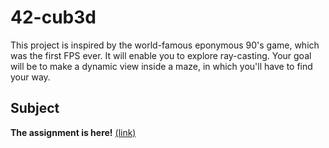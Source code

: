 # 42-cub3d
This project is inspired by the world-famous eponymous 90's game, which was the first FPS ever. It will enable you to explore ray-casting. Your goal will be to make a dynamic view inside a maze, in which you'll have to find your way.

## Subject
**The assignment is here!** [(link)](https://github.com/AtaullinShamil/42-cub3d/blob/main/includes/cub3d_subject.pdf)